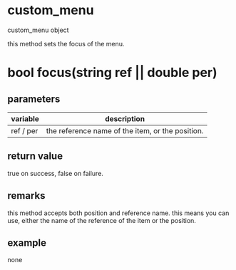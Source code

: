# custom_menu

custom_menu object


this method sets the focus of the menu.

# bool focus(string ref || double per)

## parameters

variable| description
---|---
ref / per | the reference name of the item, or the position.

## return value

true on success, false on failure.

## remarks

this method accepts both position and reference name. this means you can use, either the name of the reference of the item or the position.

## example

none
